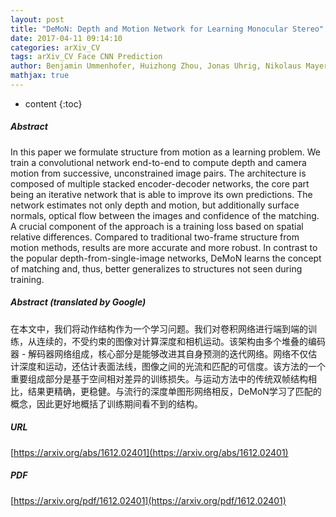 ```yaml
---
layout: post
title: "DeMoN: Depth and Motion Network for Learning Monocular Stereo"
date: 2017-04-11 09:14:10
categories: arXiv_CV
tags: arXiv_CV Face CNN Prediction
author: Benjamin Ummenhofer, Huizhong Zhou, Jonas Uhrig, Nikolaus Mayer, Eddy Ilg, Alexey Dosovitskiy, Thomas Brox
mathjax: true
---
```


* content
{:toc}

##### Abstract
In this paper we formulate structure from motion as a learning problem. We train a convolutional network end-to-end to compute depth and camera motion from successive, unconstrained image pairs. The architecture is composed of multiple stacked encoder-decoder networks, the core part being an iterative network that is able to improve its own predictions. The network estimates not only depth and motion, but additionally surface normals, optical flow between the images and confidence of the matching. A crucial component of the approach is a training loss based on spatial relative differences. Compared to traditional two-frame structure from motion methods, results are more accurate and more robust. In contrast to the popular depth-from-single-image networks, DeMoN learns the concept of matching and, thus, better generalizes to structures not seen during training.

##### Abstract (translated by Google)
在本文中，我们将动作结构作为一个学习问题。我们对卷积网络进行端到端的训练，从连续的，不受约束的图像对计算深度和相机运动。该架构由多个堆叠的编码器 - 解码器网络组成，核心部分是能够改进其自身预测的迭代网络。网络不仅估计深度和运动，还估计表面法线，图像之间的光流和匹配的可信度。该方法的一个重要组成部分是基于空间相对差异的训练损失。与运动方法中的传统双帧结构相比，结果更精确，更稳健。与流行的深度单图形网络相反，DeMoN学习了匹配的概念，因此更好地概括了训练期间看不到的结构。

##### URL
[https://arxiv.org/abs/1612.02401](https://arxiv.org/abs/1612.02401)

##### PDF
[https://arxiv.org/pdf/1612.02401](https://arxiv.org/pdf/1612.02401)

